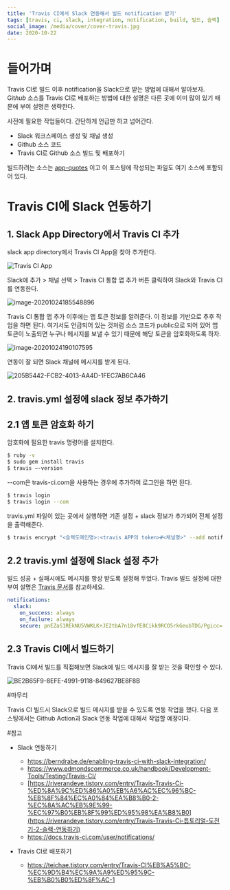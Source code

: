 ```yaml
---
title: 'Travis CI에서 Slack 연동해서 빌드 notification 받기'
tags: [travis, ci, slack, integration, notification, build, 빌드, 슬랙]
social_image: /media/cover/cover-travis.jpg
date: 2020-10-22
---
```


# 들어가며

Travis CI로 빌드 이후 notification을 Slack으로 받는 방법에 대해서 알아보자. Git*hub* 소스를 Travis CI로 배포하는 방법에 대한 설명은 다른 곳에 이미 많이 있기 때문에 부여 설명은 생략한다. 

사전에 필요한 작업들이다. 간단하게 언급만 하고 넘어간다.

- Slack 워크스페이스 생성 및 채널 생성
- Github 소스 코드
- Travis CI로 Github 소스 빌드 및 배포하기

빌드하려는 소스는 [app-quotes](https://github.com/kenshin579/app-quotes) 이고 이 포스팅에 작성되는 파일도 여기 소스에 포함되어 있다.

# Travis CI에 Slack 연동하기

## 1. Slack App Directory에서 Travis CI 추가

slack app directory에서 Travis CI App을 찾아 추가한다. 

![Travis CI App](/media/devops/Travis-CI에서-Slack-연동해서-빌드-notification-받기/image-202010243533216.png)

Slack에 추가 > 채널 선택 > Travis CI 통합 앱 추가 버튼 클릭하여 Slack와 Travis CI를 연동한다. 

![image-20201024185548896](/media/devops/Travis-CI에서-Slack-연동해서-빌드-notification-받기/image-20201024185548896.png)

Travis CI 통합 앱 추가 이후에는 앱 토큰 정보를 알려준다. 이 정보를 기반으로 추후 작업을 하면 된다. 여기서도 언급되어 있는 것처럼 소스 코드가 public으로 되어 있어 앱 토큰이 노출되면 누구나 메시지를 보낼 수 있기 때문에 해당 토큰을 암호화하도록 하자. 

![image-20201024190107595](/media/devops/Travis-CI에서-Slack-연동해서-빌드-notification-받기/image-20201024190107595.png)

연동이 잘 되면 Slack 채널에 메시지를 받게 된다.

![205B5442-FCB2-4013-AA4D-1FEC7AB6CA46](/media/devops/Travis-CI에서-Slack-연동해서-빌드-notification-받기/205B5442-FCB2-4013-AA4D-1FEC7AB6CA46.png)

## 2. travis.yml 설정에 slack 정보 추가하기

## 2.1 앱 토큰 암호화 하기 

암호화에 필요한 travis 명령어를 설치한다. 

```bash
$ ruby -v 
$ sudo gem install travis
$ travis —-version
```

--com은 travis-ci.com을 사용하는 경우에 추가하여 로그인을 하면 된다.

```bash
$ travis login
$ travis login --com
```

travis.yml 파일이 있는 곳에서 실행하면 기존 설정 + slack 정보가 추가되어 전체 설정을 출력해준다.

```bash
$ travis encrypt "<슬랙도메인명>:<travis APP의 token>#<채널명>" --add notifications.slack
```



## 2.2 travis.yml 설정에 Slack 설정 추가

빌드 성공 + 실패시에도 메시지를 항상 받도록 설정해 두었다. Travis 빌드 설정에 대한 부여 설명은 [Travis 문서](https://docs.travis-ci.com/user/notifications/)를 참고하세요. 

```yaml
notifications:
  slack:
    on_success: always
    on_failure: always
    secure: pnEZaS1REkNU5VWKLK+JE2tbA7n18vfE8Cikk9RCO5rkGeubTDG/Pgicc=
```



## 2.3 Travis CI에서 빌드하기

Travis CI에서 빌드를 직접해보면 Slack에 빌드 메시지를 잘 받는 것을 확인할 수 있다. 

![BE2B65F9-8EFE-4991-9118-849627BE8F8B](/media/devops/Travis-CI에서-Slack-연동해서-빌드-notification-받기/BE2B65F9-8EFE-4991-9118-849627BE8F8B.png)

#마무리

Travis CI 빌드시 Slack으로 빌드 메시지를 받을 수 있도록 연동 작업을 했다. 다음 포스팅에서는 Github Action과 Slack 연동 작업에 대해서 작업할 예정이다. 

#참고


* Slack 연동하기

  * https://berndrabe.de/enabling-travis-ci-with-slack-integration/
  * https://www.edmondscommerce.co.uk/handbook/Development-Tools/Testing/Travis-CI/
  * [https://riverandeye.tistory.com/entry/Travis-Travis-Ci-%ED%8A%9C%ED%86%A0%EB%A6%AC%EC%96%BC-%EB%8F%84%EC%A0%84%EA%B8%B0-2-%EC%8A%AC%EB%9E%99-%EC%97%B0%EB%8F%99%ED%95%98%EA%B8%B0](https://riverandeye.tistory.com/entry/Travis-Travis-Ci-튜토리얼-도전기-2-슬랙-연동하기)
  * https://docs.travis-ci.com/user/notifications/
* Travis CI로 배포하기

  * https://teichae.tistory.com/entry/Travis-CI%EB%A5%BC-%EC%9D%B4%EC%9A%A9%ED%95%9C-%EB%B0%B0%ED%8F%AC-1
